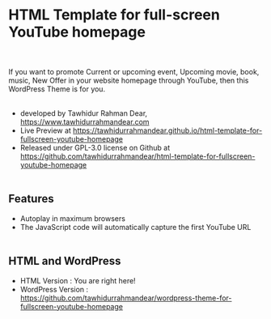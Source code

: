 # HTML Template for full-screen YouTube homepage <br><br>
If you want to promote Current or upcoming event, Upcoming movie, book, music, New Offer in your website homepage through YouTube, then this WordPress Theme is for you. <br>
<br>
* developed by Tawhidur Rahman Dear, https://www.tawhidurrahmandear.com <br>
* Live Preview at https://tawhidurrahmandear.github.io/html-template-for-fullscreen-youtube-homepage <br>
* Released under GPL-3.0 license on Github at https://github.com/tawhidurrahmandear/html-template-for-fullscreen-youtube-homepage <br><br>


## Features <br>
* Autoplay in maximum browsers <br>
* The JavaScript code will automatically capture the first YouTube URL <br><br>


## HTML and WordPress <br>
* HTML Version : You are right here! <br>
* WordPress Version : https://github.com/tawhidurrahmandear/wordpress-theme-for-fullscreen-youtube-homepage 
